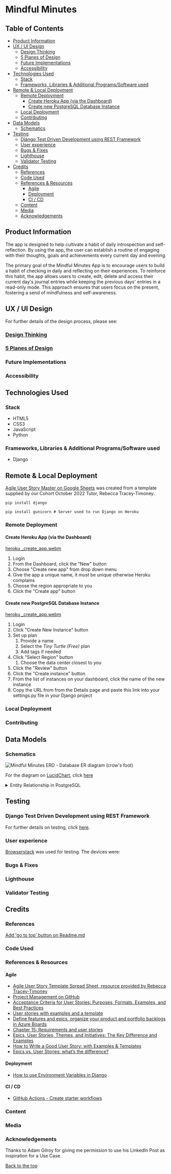 <!-- omit from toc -->
# Mindful Minutes

<!-- omit from toc -->
## Table of Contents
- [Product Information](#product-information)
- [UX / UI Design](#ux--ui-design)
  - [Design Thinking](#design-thinking)
  - [5 Planes of Design](#5-planes-of-design)
  - [Future Implementations](#future-implementations)
  - [Accessibility](#accessibility)
- [Technologies Used](#technologies-used)
  - [Stack](#stack)
  - [Frameworks, Libraries \& Additional Programs/Software used](#frameworks-libraries--additional-programssoftware-used)
- [Remote \& Local Deployment](#remote--local-deployment)
  - [Remote Deployment](#remote-deployment)
    - [Create Heroku App (via the Dashboard)](#create-heroku-app-via-the-dashboard)
    - [Create new PostgreSQL Database Instance](#create-new-postgresql-database-instance)
  - [Local Deployment](#local-deployment)
  - [Contributing](#contributing)
- [Data Models](#data-models)
  - [Schematics](#schematics)
- [Testing](#testing)
  - [Django Test Driven Development using REST Framework](#django-test-driven-development-using-rest-framework)
  - [User experience](#user-experience)
  - [Bugs \& Fixes](#bugs--fixes)
  - [Lighthouse](#lighthouse)
  - [Validator Testing](#validator-testing)
- [Credits](#credits)
  - [References](#references)
  - [Code Used](#code-used)
  - [References \& Resources](#references--resources)
    - [Agile](#agile)
    - [Deployment](#deployment)
    - [CI / CD](#ci--cd)
  - [Content](#content)
  - [Media](#media)
  - [Acknowledgements](#acknowledgements)

## Product Information

The app is designed to help cultivate a habit of daily introspection and self-reflection. By using the app, the user can establish a routine of engaging with their thoughts, goals and achievements every current day and evening.

The primary goal of the Mindful Minutes App is to encourage users to build a habit of checking in daily and reflecting on their experiences. To reinforce this habit, the app allows users to create, edit, delete and access their current day's journal entries while keeping the previous days' entries in a read-only mode. This approach ensures that users focus on the present, fostering a send of mindfulness and self-awareness.

## UX / UI Design

For further details of the design process, please see:

### [Design Thinking](docs/ui-ux/design-thinking/design-thinking.md)

### [5 Planes of Design](docs/ui-ux/five-planes/five-planes.md)

### Future Implementations

### Accessibility

## Technologies Used

### Stack

- HTML5
- CSS3
- JavaScript
- Python

### Frameworks, Libraries & Additional Programs/Software used

- Django

## Remote & Local Deployment

[Agile User Story Master on Google Sheets](https://docs.google.com/spreadsheets/d/1AhkEDuU5mDY9n6TMRGyk5BchJ2ijZUxiFlvbauW9HUE/edit?usp=sharing) was created from a template supplied by our Cohort October 2022 Tutor, Rebecca Tracey-Timoney.

```shell
pip install django

pip install gunicorn # Server used to run Django on Heroku
```

### Remote Deployment

#### Create Heroku App (via the Dashboard)

[heroku _create_app.webm](https://github.com/halfpintutopia/mindful-minutes/assets/30613818/17142ef0-b723-4652-a0a9-53acdbcd5ce9)

1. Login
2. From the Dashboard, click the "New" button
3. Choose "Create new app" from drop down menu
4. Give the app a unique name, it *must* be unique otherwise Heroku complains
5. Choose the region appropriate to you
6. Click the "Create app" button

#### Create new PostgreSQL Database Instance

[heroku _create_app.webm](https://github.com/halfpintutopia/mindful-minutes/assets/30613818/a5b700b0-ca1a-4eb8-9180-9dd0a854e6b1)

1. Login
2. Click "Create New Instance" button
3. Set up plan
   1. Provide a name
   2. Select the _Tiny Turtle (Free)_ plan
   3. Add tags if needed
4. Click "Select Region" button
   1. Choose the data center closest to you
5. Click the "Review" button
6. Click the "Create instance" button
7. From the list of instances on your dashboard, click the name of the new instance
8. Copy the URL from from the Details page and paste this link into your settings.py file in your Django project

### Local Deployment

### Contributing

## Data Models
### Schematics

![Mindful Minutes ERD - Database ER diagram (crow's foot)](docs/media/images/mm_erd.png)

For the diagram on [LucidChart](https://lucid.app), click [here](https://lucid.app/documents/view/eceb8ec6-75f3-4138-9efa-b05138d3aad4)


<details>
  <summary>Entity Relationship in PostgreSQL</summary>

  ```sql
  CREATE TABLE "user" (
    "id" PK,
    "first_name" string,
    "last_name" string,
    "email" string,
    "password" string,
    "created_on" datetime,
    "updated_on" datetime
  );

  CREATE TABLE "optimise" (
    "id" PK,
    "user" FK,
    "content" string,
    "created_on" datetime,
    "updated_on" datetime,
    CONSTRAINT "FK_optimise.user"
      FOREIGN KEY ("user")
        REFERENCES "user"("id")
  );

  CREATE TABLE "notes" (
    "id" PK,
    "user" FK,
    "content" string,
    "created_on" datetime,
    "updated_on" datetime,
    CONSTRAINT "FK_notes.user"
      FOREIGN KEY ("user")
        REFERENCES "user"("id")
  );

  CREATE TABLE "thankful" (
    "id" PK,
    "user" FK,
    "content" string,
    "created_on" datetime,
    "updated_on" datetime,
    CONSTRAINT "FK_thankful.user"
      FOREIGN KEY ("user")
        REFERENCES "user"("id")
  );

  CREATE TABLE "settings" (
    "id" PK,
    "user" FK,
    "verified" boolean,
    "start_week_day" string,
    "morning_check_in" time,
    "evening_check_in" time,
    "created_on" datetime,
    "updated_on" datetime
  );

  CREATE TABLE "targets" (
    "id" PK,
    "user" FK,
    "title" string,
    "order" integer,
    "created_on" datetime,
    "updated_on" datetime,
    CONSTRAINT "FK_targets.user"
      FOREIGN KEY ("user")
        REFERENCES "user"("id")
  );

  CREATE TABLE "sub_targets" (
    "id" PK,
    "target" FK,
    "content" string,
    "created_on" datetime,
    "updated_on" datetime,
    CONSTRAINT "FK_sub_targets.target"
      FOREIGN KEY ("target")
        REFERENCES "targets"("id")
  );

  CREATE TABLE "wins" (
    "id" PK,
    "user" FK,
    "content" string,
    "created_on" datetime,
    "updated_on" datetime,
    CONSTRAINT "FK_wins.user"
      FOREIGN KEY ("user")
        REFERENCES "User"("id")
  );

  CREATE TABLE "ideas" (
    "id" PK,
    "user" FK,
    "content" string,
    "created_on" datetime,
    "updated_on" datetime,
    CONSTRAINT "FK_ideas.user"
      FOREIGN KEY ("user")
        REFERENCES "user"("id")
  );

  CREATE TABLE "learnt" (
    "id" PK,
    "user" FK,
    "content" string,
    "created_on" datetime,
    "updated_on" datetime,
    CONSTRAINT "FK_learnt.user"
      FOREIGN KEY ("user")
        REFERENCES "user"("id")
  );

  CREATE TABLE "appointment_diary" (
    "id" PK,
    "user" FK,
    "title" string,
    "date" date,
    "from" time,
    "until" time,
    "created_on" datetime,
    "updated_on" datetime,
    CONSTRAINT "FK_appointment_diary.user"
      FOREIGN KEY ("user")
        REFERENCES "user"("id")
  );


  CREATE TABLE "mood" (
    "id" PK,
    "user" FK,
    "emotion" string,
    "created_on" datetime,
    "updated_on" datetime
  );
  ```
</details>

## Testing

### Django Test Driven Development using REST Framework

For further details on testing, click [here](docs/testing/testing.md).

### User experience

[Browserstack](https://www.browserstack.com) was used for testing. The devices were:

### Bugs & Fixes

### Lighthouse

### Validator Testing

## Credits

### References
[Add 'go to top' button on Readme.md](https://github.com/orgs/community/discussions/42712)

### Code Used

### References & Resources


#### Agile

- [Agile User Story Template Spread Sheet, resource provided by Rebecca Tracey-Timoney](https://docs.google.com/spreadsheets/d/1E87iXrwStqmuy0DatpK8e-pD3ygBqotS91npelTbVVs/edit?usp=sharing)
- [Project Management on GitHub](https://www.topcoder.com/thrive/articles/project-management-on-github)
- [Acceptance Criteria for User Stories: Purposes, Formats, Examples, and Best Practices](https://www.altexsoft.com/blog/business/acceptance-criteria-purposes-formats-and-best-practices/)
- [User stories with examples and a template](https://www.atlassian.com/agile/project-management/user-stories)
- [Define features and epics, organize your product and portfolio backlogs in Azure Boards](https://learn.microsoft.com/en-us/azure/devops/boards/backlogs/define-features-epics?view=azure-devops&tabs=agile-process)
- [Chapter 15: Requirements and user stories](https://www.agilebusiness.org/dsdm-project-framework/requirements-and-user-stories.html)
- [Epics, User Stories, Themes, and Initiatives: The Key Difference and Examples](https://www.altamira.ai/blog/difference-between-epics-vs-user-stories/)
- [How to Write a Good User Story: with Examples & Templates](https://stormotion.io/blog/how-to-write-a-good-user-story-with-examples-templates/)
- [Epics vs. User Stories: what’s the difference?](https://www.delibr.com/post/epics-vs-user-stories-whats-the-difference)

#### Deployment

- [How to use Environment Variables in Django](https://codinggear.blog/django-environment-variables/)

#### CI / CD

- [GitHub Actions - Create starter workflows](https://docs.github.com/en/actions/using-workflows/creating-starter-workflows-for-your-organization)

### Content

### Media

### Acknowledgements

Thanks to Adam Gilroy for giving me permission to use his LinkedIn Post as inspiration for a Use Case.

[Back to the top](#mindful-minutes)
